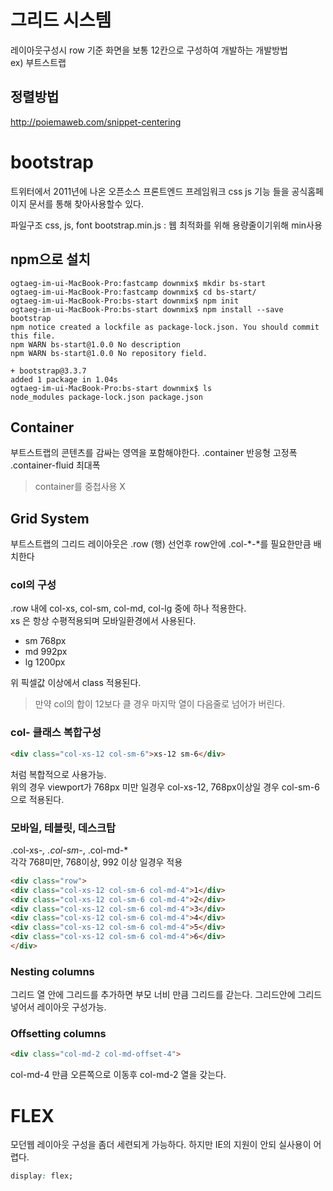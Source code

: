 # 그리드 시스템
레이아웃구성시 row 기준 화면을 보통 12칸으로 구성하여 개발하는 개발방법  
ex) 부트스트랩

## 정렬방법
http://poiemaweb.com/snippet-centering

# bootstrap
트위터에서 2011년에 나온 오픈소스 프론트엔드 프레임워크
css js 기능 들을 공식홈페이지 문서를 통해 찾아사용할수 있다.

파일구조 css, js, font
bootstrap.min.js : 웹 최적화를 위해 용량줄이기위해 min사용

## npm으로 설치
```
ogtaeg-im-ui-MacBook-Pro:fastcamp downmix$ mkdir bs-start
ogtaeg-im-ui-MacBook-Pro:fastcamp downmix$ cd bs-start/
ogtaeg-im-ui-MacBook-Pro:bs-start downmix$ npm init
ogtaeg-im-ui-MacBook-Pro:bs-start downmix$ npm install --save bootstrap
npm notice created a lockfile as package-lock.json. You should commit this file.
npm WARN bs-start@1.0.0 No description
npm WARN bs-start@1.0.0 No repository field.

+ bootstrap@3.3.7
added 1 package in 1.04s
ogtaeg-im-ui-MacBook-Pro:bs-start downmix$ ls
node_modules package-lock.json package.json
```

## Container
부트스트랩의 콘텐츠를 감싸는 영역을 포함해야한다.
.container	반응형 고정폭
.container-fluid	최대폭 

> container를 중첩사용 X

## Grid System
부트스트랩의 그리드 레이아웃은 .row (행) 선언후 row안에 .col-*-*를 필요한만큼 배치한다

### col의 구성
.row 내에 col-xs, col-sm, col-md, col-lg 중에 하나 적용한다.  
xs 은 항상 수평적용되며 모바일환경에서 사용된다.

- sm	768px  
- md	992px  
- lg	1200px  

위 픽셀값 이상에서 class 적용된다.

> 만약 col의 합이 12보다 클 경우 마지막 열이 다음줄로 넘어가 버린다.

### col- 클래스 복합구성
```html
<div class="col-xs-12 col-sm-6">xs-12 sm-6</div>
```
처럼 복합적으로 사용가능.  
위의 경우 viewport가 768px 미만 일경우 col-xs-12, 768px이상일 경우 col-sm-6으로 적용된다.

### 모바일, 테블릿, 데스크탑
.col-xs-*, .col-sm-*, .col-md-*  
각각 768미만, 768이상, 992 이상 일경우 적용
```html
<div class="row"> 
<div class="col-xs-12 col-sm-6 col-md-4">1</div>
<div class="col-xs-12 col-sm-6 col-md-4">2</div> 
<div class="col-xs-12 col-sm-6 col-md-4">3</div> 
<div class="col-xs-12 col-sm-6 col-md-4">4</div> 
<div class="col-xs-12 col-sm-6 col-md-4">5</div> 
<div class="col-xs-12 col-sm-6 col-md-4">6</div> 
</div> 
```

### Nesting columns
그리드 열 안에 그리드를 추가하면 부모 너비 만큼 그리드를 갇는다.
그리드안에 그리드 넣어서 레이아웃 구성가능.

### Offsetting columns
```html
<div class="col-md-2 col-md-offset-4">
```
col-md-4 만큼 오른쪽으로 이동후 col-md-2 열을 갖는다.


# FLEX
모던웹 레이아웃 구성을 좀더 세련되게 가능하다.
하지만 IE의 지원이 안되 실사용이 어렵다.
```css
display: flex;
```

